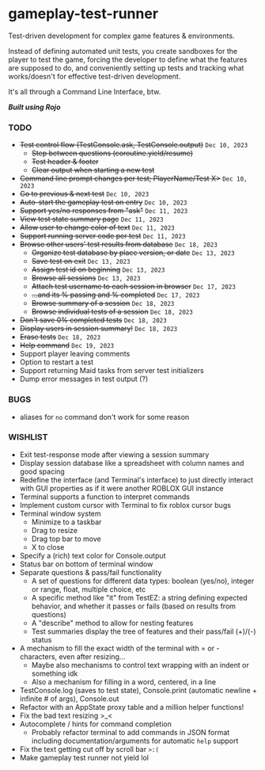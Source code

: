 # gameplay-test-runner
Test-driven development for complex game features & environments. 

Instead of defining automated unit tests, you create sandboxes for the player to test the game, forcing the developer to define what the features are supposed to do, and conveniently setting up tests and tracking what works/doesn't for effective test-driven development.

It's all through a Command Line Interface, btw.

***Built using Rojo***

### TODO
* ~~Test control flow (TestConsole.ask, TestConsole.output)~~ `Dec 10, 2023`
  * ~~Step between questions (coroutine.yield/resume)~~
  * ~~Test header & footer~~
  * ~~Clear output when starting a new test~~
* ~~Command line prompt changes per test; PlayerName/Test X>~~ `Dec 10, 2023`
* ~~Go to previous & next test~~ `Dec 10, 2023`
* ~~Auto-start the gameplay test on entry~~ `Dec 10, 2023`
* ~~Support yes/no responses from "ask"~~ `Dec 11, 2023`
* ~~View test state summary page~~ `Dec 11, 2023`
* ~~Allow user to change color of text~~ `Dec 11, 2023`
* ~~Support running server code per test~~ `Dec 11, 2023`
* ~~Browse other users' test results from database~~ `Dec 18, 2023`
  * ~~Organize test database by place version, or date~~ `Dec 13, 2023`
  * ~~Save test on exit~~ `Dec 13, 2023`
  * ~~Assign test id on beginning~~ `Dec 13, 2023`
  * ~~Browse all sessions~~ `Dec 13, 2023`
  * ~~Attach test username to each session in browser~~ `Dec 17, 2023`
  * ~~...and its % passing and % completed~~ `Dec 17, 2023`
  * ~~Browse summary of a session~~ `Dec 18, 2023`
  * ~~Browse individual tests of a session~~ `Dec 18, 2023`
* ~~Don't save 0% completed tests~~ `Dec 18, 2023`
* ~~Display users in session summary!~~ `Dec 18, 2023`
* ~~Erase tests~~ `Dec 18, 2023`
* ~~Help command~~ `Dec 19, 2023`
* Support player leaving comments
* Option to restart a test
* Support returning Maid tasks from server test initializers
* Dump error messages in test output (?)

### BUGS
* aliases for `no` command don't work for some reason

### WISHLIST
* Exit test-response mode after viewing a session summary
* Display session database like a spreadsheet with column names and good spacing
* Redefine the interface (and Terminal's interface) to just directly 
  interact with GUI properties as if it were another ROBLOX GUI instance
* Terminal supports a function to interpret commands
* Implement custom cursor with Terminal to fix roblox cursor bugs
* Terminal window system
  * Minimize to a taskbar
  * Drag to resize
  * Drag top bar to move
  * X to close
* Specify a (rich) text color for Console.output 
* Status bar on bottom of terminal window
* Separate questions & pass/fail functionality
  * A set of questions for different data types: boolean (yes/no), integer or range, float, multiple choice, etc
  * A specific method like "it" from TestEZ: a string defining expected behavior, and whether it passes or fails (based on results from questions)
  * A "describe" method to allow for nesting features
  * Test summaries display the tree of features and their pass/fail (+)/(-) status
* A mechanism to fill the exact width of the terminal with = or - characters, even after resizing...
  * Maybe also mechanisms to control text wrapping with an indent or something idk
  * Also a mechanism for filling in a word, centered, in a line
* TestConsole.log (saves to test state), Console.print (automatic newline + infinite # of args), Console.out
* Refactor with an AppState proxy table and a million helper functions!
* Fix the bad text resizing >_<
* Autocomplete / hints for command completion
  * Probably refactor terminal to add commands in JSON format including documentation/arguments for automatic `help` support
* Fix the text getting cut off by scroll bar `>:(`
* Make gameplay test runner not yield lol
